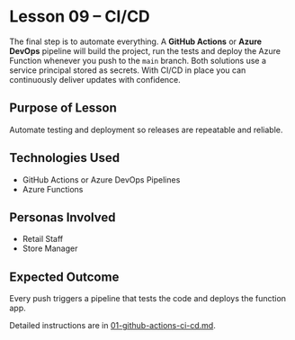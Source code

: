 # Lesson 09 – CI/CD

The final step is to automate everything. A **GitHub Actions** or **Azure DevOps**
pipeline will build the project, run the tests and deploy the Azure Function
whenever you push to the `main` branch. Both solutions use a service principal
stored as secrets. With CI/CD in place you can continuously deliver updates with
confidence.

## Purpose of Lesson

Automate testing and deployment so releases are repeatable and reliable.

## Technologies Used

- GitHub Actions or Azure DevOps Pipelines
- Azure Functions

## Personas Involved

- Retail Staff
- Store Manager

## Expected Outcome

Every push triggers a pipeline that tests the code and deploys the function app.

Detailed instructions are in [01-github-actions-ci-cd.md](01-github-actions-ci-cd.md).
